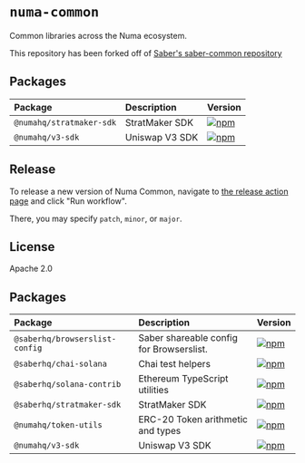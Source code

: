 # `numa-common`

Common libraries across the Numa ecosystem.

This repository has been forked off of [Saber's saber-common repository](https://github.com/saber-hq/saber-common)

## Packages

| Package                        | Description                              | Version                                                                                                                             |
| :----------------------------- | :--------------------------------------- | :---------------------------------------------------------------------------------------------------------------------------------- |
| `@numahq/stratmaker-sdk`      | StratMaker SDK                           | [![npm](https://img.shields.io/npm/v/@saberhq/stratmaker-sdk.svg)](https://www.npmjs.com/package/@saberhq/stableswap-sdk)           |
| `@numahq/v3-sdk`               | Uniswap V3 SDK                     | [![npm](https://img.shields.io/npm/v/@saberhq/use-solana.svg)](https://www.npmjs.com/package/@saberhq/use-solana)                   |


## Release

To release a new version of Numa Common, navigate to [the release action page](https://github.com/Numoen/numa-common/actions/workflows/release.yml) and click "Run workflow".

There, you may specify `patch`, `minor`, or `major`.

## License

Apache 2.0

## Packages

| Package                        | Description                              | Version                                                                                                                             |
| :----------------------------- | :--------------------------------------- | :---------------------------------------------------------------------------------------------------------------------------------- |
| `@saberhq/browserslist-config` | Saber shareable config for Browserslist. | [![npm](https://img.shields.io/npm/v/@saberhq/browserslist-config.svg)](https://www.npmjs.com/package/@saberhq/browserslist-config) |
| `@saberhq/chai-solana`         | Chai test helpers                        | [![npm](https://img.shields.io/npm/v/@saberhq/chai-solana.svg)](https://www.npmjs.com/package/@saberhq/chai-solana)                 |
| `@saberhq/solana-contrib`      | Ethereum TypeScript utilities              | [![npm](https://img.shields.io/npm/v/@saberhq/solana-contrib.svg)](https://www.npmjs.com/package/@saberhq/solana-contrib)           |
| `@saberhq/stratmaker-sdk`      | StratMaker SDK                           | [![npm](https://img.shields.io/npm/v/@saberhq/stratmaker-sdk.svg)](https://www.npmjs.com/package/@saberhq/stableswap-sdk)           |
| `@numahq/token-utils`          | ERC-20 Token arithmetic and types           | [![npm](https://img.shields.io/npm/v/@saberhq/token-utils.svg)](https://www.npmjs.com/package/@saberhq/token-utils)                 |
| `@numahq/v3-sdk`               | Uniswap V3 SDK                     | [![npm](https://img.shields.io/npm/v/@saberhq/use-solana.svg)](https://www.npmjs.com/package/@saberhq/use-solana)                   |


